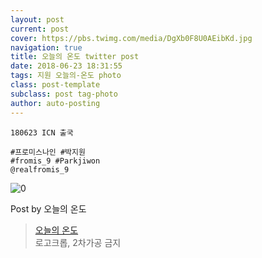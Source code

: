 ```yaml
---
layout: post
current: post
cover: https://pbs.twimg.com/media/DgXb0F8U0AEibKd.jpg
navigation: true
title: 오늘의 온도 twitter post
date: 2018-06-23 18:31:55
tags: 지원 오늘의-온도 photo
class: post-template
subclass: post tag-photo
author: auto-posting
---
```


```  
180623 ICN 출국  
  
#프로미스나인 #박지원  
#fromis_9 #Parkjiwon  
@realfromis_9  

```

![0](https://pbs.twimg.com/media/DgXb0F8U0AEibKd.jpg)


Post by 오늘의 온도

> [오늘의 온도](https://twitter.com/Temperature_98)  
  로고크롭, 2차가공 금지